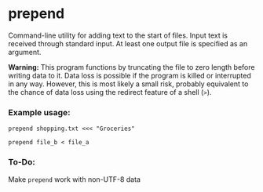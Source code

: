 # prepend

Command-line utility for adding text to the start of files.
Input text is received through standard input. At least one output file is specified as an argument.

**Warning:** This program functions by truncating the file to zero length before writing data to it.
Data loss is possible if the program is killed or interrupted in any way.
However, this is most likely a small risk, probably equivalent to the chance of data loss using the redirect feature of a shell (`>`).

### Example usage:

`prepend shopping.txt <<< "Groceries"`

`prepend file_b < file_a`

### To-Do:

Make `prepend` work with non-UTF-8 data
